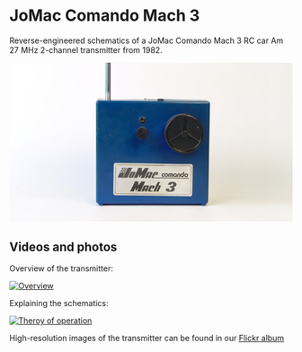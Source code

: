 # JoMac Comando Mach 3

Reverse-engineered schematics of a JoMac Comando Mach 3 RC car Am 27 MHz 2-channel transmitter from 1982.

![jomac-transmitter](jomac-comando-mach-3.jpg)

## Videos and photos

Overview of the transmitter:

[![Overview](http://img.youtube.com/vi/EtCLqEYQrAM/0.jpg)](http://www.youtube.com/watch?v=EtCLqEYQrAM)

Explaining the schematics:

[![Theroy of operation](http://img.youtube.com/vi/GLExclChYkc/0.jpg)](http://www.youtube.com/watch?v=GLExclChYkc)


High-resolution images of the transmitter can be found in our [Flickr album](https://www.flickr.com/photos/78037110@N03/albums/72157672278569504)